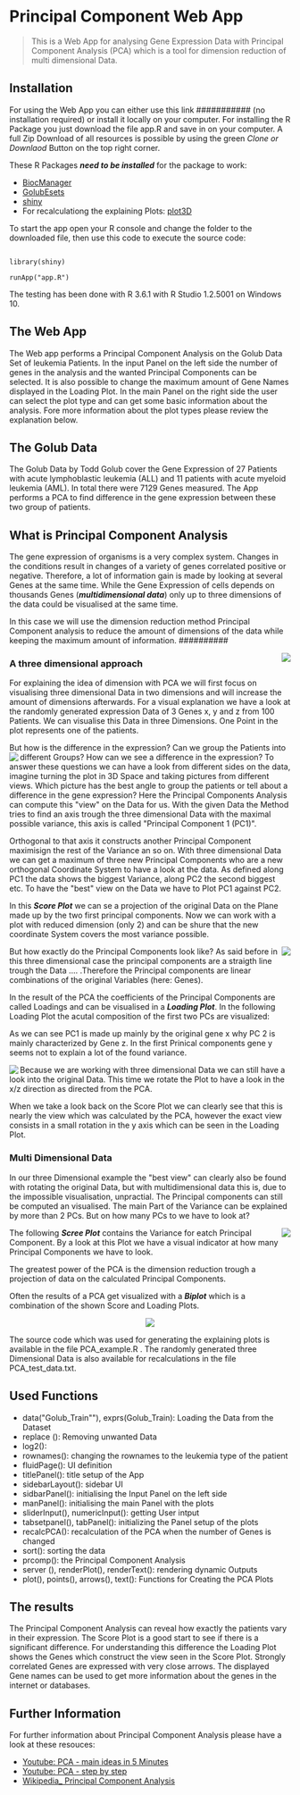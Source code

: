 # Principal Component Web App
>This is a Web App for analysing Gene Expression Data with Principal Component Analysis (PCA) which is a tool for dimension reduction of multi dimensional Data. 

## Installation
For using the Web App you can either use this link ########### (no installation required) or install it locally on your computer. 
For installing the R Package you just download the file app.R and save in on your computer. A full Zip Download of all resources is possible by using the green *Clone or Downlaod* Button on the top right corner. 

These R Packages ***need to be installed*** for the package to work:
* [BiocManager](https://www.bioconductor.org/install/)
* [GolubEsets](https://bioconductor.org/packages/release/data/experiment/html/golubEsets.html)
* [shiny](https://shiny.rstudio.com/)
* For recalculationg the explaining Plots: [plot3D](http://www.sthda.com/english/wiki/impressive-package-for-3d-and-4d-graph-r-software-and-data-visualization)

To start the app open your R console and change the folder to the downloaded file, then use this code to execute the source code: 

<code> 
library(shiny)  <br>
runApp("app.R")
</code>

The testing has been done with R 3.6.1 with R Studio 1.2.5001 on Windows 10. 

##  The Web App

The Web app performs a Principal Component Analysis on the Golub Data Set of leukemia Patients. In the input Panel on the left side the number of genes in the analysis and the wanted Principal Components can be selected. It is also possible to change the maximum amount of Gene Names displayed in the Loading Plot. In the main Panel on the right side the user can select the plot type and can get some basic information about the analysis. Fore more information about the plot types please review the explanation below. 

## The Golub Data

The Golub Data by Todd Golub cover the Gene Expression of 27 Patients with acute lymphoblastic leukemia (ALL) and 11 patients with acute myeloid leukemia (AML). In total there were 7129 Genes measured. 
The App performs a PCA to find difference in the gene expression between these two group of patients. 

## What is Principal Component Analysis

The gene expression of organisms is a very complex system. Changes in the conditions result in changes of a variety of genes correlated positive or negative. Therefore, a lot of information gain is made by looking at several Genes at the same time. 
While the Gene Expression of cells depends on thousands Genes (***multidimensional data***) only up to three dimensions of the data could be visualised at the same time. 

In this case we will use the dimension reduction method Principal Component analysis to reduce the amount of dimensions of the data while keeping the maximum amount of information. ##########   

<img src="Images/Expression_Data_3D.png" align="right" />

### A three dimensional approach

For explaining the idea of dimension with PCA we will first focus on visualising three dimensional Data in two dimensions and will increase the amount of dimensions afterwards. For a visual explanation we have a look at the randomly generated expression Data of 3 Genes x, y and z from 100 Patients. We can visualise this Data in three Dimensions. One Point in the plot represents one of the patients. 

But how is the difference in the expression? Can we group the Patients into different Groups? How can we see a difference in the expression? 
<img src="Images/Score_Plot.png" align="left"/>
To answer these questions we can have a look from different sides on the data, imagine turning the plot in 3D Space and taking pictures from different views. Which picture has the best angle to group the patients or tell about a difference in the gene expression? 
Here the Principal Components Analysis can compute this "view" on the Data for us. 
With the given Data the Method tries to find an axis trough the three dimensional Data with the maximal possible variance, this axis is called "Principal Component 1 (PC1)". 

Orthogonal to that axis it constructs another Principal Component maximisign the rest of the Variance an so on. With three dimensional Data we can get a maximum of three new Principal Components who are a new orthogonal Coordinate System to have a look at the data. As defined along PC1 the data shows the biggest Variance, along PC2 the second biggest etc. To have the "best" view on the Data we have to Plot PC1 against PC2. 

In this ***Score Plot*** we can se a projection of the original Data on the Plane made up by the two first principal components. Now we can work with a plot with reduced dimension (only 2) and can be shure that the new coordinate System covers the most variance possible. 

<img src="Images/Loading_Plot.png" align="right" />

But how exactly do the Principal Components look like? As said before in this three dimensional case the principal components are a straigth line trough the Data .... .Therefore the Principal components are linear combinations of the original Variables (here: Genes). 

In the result of the PCA the coefficients of the Principal Components are called Loadings and can be visualised in a ***Loading Plot***. In the following Loading Plot the acutal composition of the first two PCs are visualized: 

As we can see PC1 is made up mainly by the original gene x why PC 2 is mainly characterized by Gene z. In the first Prinical components gene y seems not to explain a lot of the found variance. 

<img src="Images/Rotated_Expression_Data.png" align="left"/>

Because we are working with three dimensional Data we can still have a look into the original Data. This time we rotate the Plot to have a look in the x/z direction as directed from the PCA. 

When we take a look back on the Score Plot we can clearly see that this is nearly the view which was calculated by the PCA, however the exact view consists in a small rotation in the y axis which can be seen in the Loading Plot. 

### Multi Dimensional Data
In our three Dimensional example the "best view" can clearly also be found with rotating the original Data, but with multidimensional data this is, due to the impossible visualisation, unpractial. The Principal components can still be computed an visualised. The main Part of the Variance can be explained by more than 2 PCs. But on how many PCs to we have to look at? 

<img src="Images/Screeplot.png" align="right"/>

The following ***Scree Plot*** contains the Variance for eatch Principal Component. By a look at this Plot we have a visual indicator at how many Principal Components we have to look. 

The greatest power of the PCA is the dimension reduction trough a projection of data on the calculated Principal Components. 

Often the results of a PCA get visualized with a ***Biplot*** which is a combination of the shown Score and Loading Plots. 

<p align="center">
<img src="Images/Biplot.png"/> 
</p>

The source code which was used for generating the explaining plots is available in the file PCA_example.R . The randomly generated three Dimensional Data is also available for recalculations in the file PCA_test_data.txt.

## Used Functions

* data("Golub_Train""), exprs(Golub_Train): Loading the Data from the Dataset
* replace (): Removing unwanted Data
* log2(): 
* rownames(): changing the rownames to the leukemia type of the patient
* fluidPage(): UI definition
* titlePanel(): title setup of the App
* sidebarLayout(): sidebar UI
* sidbarPanel(): initialising the Input Panel on the left side
* manPanel(): initialising the main Panel with the plots
* sliderInput(), numericInput(): getting User intput
* tabsetpanel(), tabPanel(): initializing the Panel setup of the plots
* recalcPCA(): recalculation of the PCA when the number of Genes is changed
* sort(): sorting the data
* prcomp(): the Principal Component Analysis
* server (), renderPlot(), renderText(): rendering dynamic Outputs
* plot(), points(), arrows(), text(): Functions for Creating the PCA Plots


## The results

The Principal Component Analysis can reveal how exactly the patients vary in their expression. The Score Plot is a good start to see if there is a significant difference. For understanding this difference the Loading Plot shows the Genes which construct the view seen in the Score Plot. Strongly correlated Genes are expressed with very close arrows. The displayed Gene names can be used to get more information about the genes in the internet or databases. 


## Further Information
For further information about Principal Component Analysis please have a look at these resouces: 
* [Youtube: PCA - main ideas in 5 Minutes](https://youtu.be/HMOI_lkzW08)
* [Youtube: PCA - step by step](https://youtu.be/FgakZw6K1QQ)
* [Wikipedia_ Principal Component Analysis](https://en.wikipedia.org/wiki/Principal_component_analysis)

